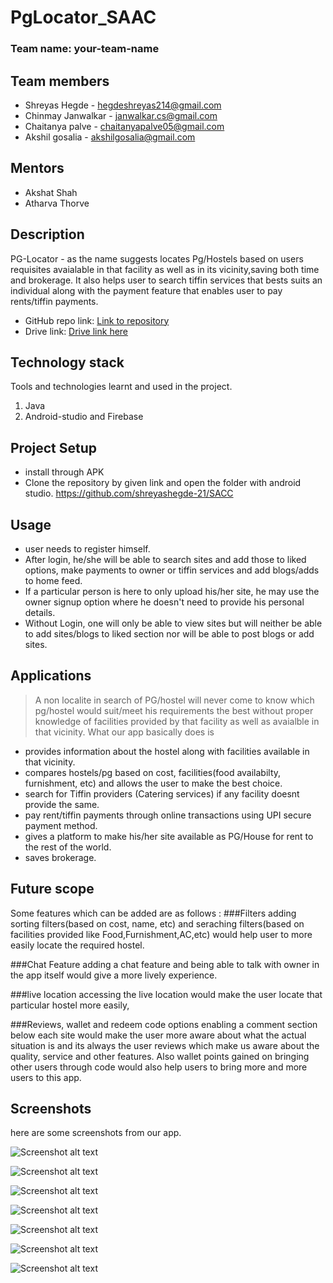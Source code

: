 # PgLocator_SAAC

### Team name: your-team-name

## Team members
* Shreyas Hegde - hegdeshreyas214@gmail.com
* Chinmay Janwalkar - janwalkar.cs@gmail.com
* Chaitanya palve - chaitanyapalve05@gmail.com
* Akshil gosalia - akshilgosalia@gmail.com

## Mentors
* Akshat Shah
* Atharva Thorve

## Description

PG-Locator - as the name suggests locates Pg/Hostels based on users requisites avaialable in that facility as well as in its vicinity,saving both time and brokerage. It also helps user to search tiffin services that bests suits an individual along with the payment feature that enables user to pay rents/tiffin payments.



* GitHub repo link: [Link to repository](https://github.com/shreyashegde-21/SACC)
* Drive link: [Drive link here](https://drive.google.com/folderview?id=1wEgEBI8cepPz_XSFEjUg1LZR17UeiUsC)

## Technology stack

Tools and technologies learnt and used in the project.

1. Java
2. Android-studio and Firebase

## Project Setup

* install through APK
* Clone the repository by given link and open the folder with android studio.
https://github.com/shreyashegde-21/SACC



## Usage
* user needs to register himself.
* After login, he/she will be able to search sites and add those to liked options, make payments to owner or tiffin services and add blogs/adds to home feed.
* If a particular person is here to only upload his/her site, he may use the owner signup option where he doesn't need to provide his personal details.
* Without Login, one will only be able to view sites but will neither be able to add sites/blogs to liked section nor will be able to post blogs or add sites.


## Applications
>A non localite in search of PG/hostel will never come to know which pg/hostel would suit/meet his requirements the best without proper knowledge of facilities provided by that facility as well as avaialble in that vicinity.
What our app basically does is

* provides information about the hostel along with facilities available in that vicinity.
* compares hostels/pg based on cost, facilities(food availabilty, furnishment, etc) and allows the user to make the best choice.
* search for Tiffin providers (Catering services) if any facility doesnt provide the same.
* pay rent/tiffin payments through online transactions using UPI secure payment method.
* gives a platform to make his/her site available as PG/House for rent to the rest of the world. 
* saves brokerage.

## Future scope

Some features which can be added are as follows :
###Filters
adding sorting filters(based on cost, name, etc) and seraching filters(based on facilities provided like Food,Furnishment,AC,etc) would help user to more easily locate the required hostel.

###Chat Feature 
adding a chat feature and being able to talk with owner in the app itself would give a more lively experience.

###live location
accessing the live location would make the user locate that particular hostel more easily,

###Reviews, wallet and redeem code options
enabling a comment section below each site would make the user more aware about what the actual situation is and its always the user reviews which make us aware about the quality, service and other features.
Also wallet points gained on bringing other users through code would also help users to bring more and more users to this app.

## Screenshots
here are some screenshots from our app.

![Screenshot alt text](https://github.com/shreyashegde-21/SACC/blob/master/Screenshot_2020-07-09-23-47-01-818_com.example.pglocator.jpg "login page")

![Screenshot alt text](https://github.com/shreyashegde-21/SACC/blob/master/Screenshot_2020-07-09-23-47-52-335_com.example.pglocator.jpg "news feed")

![Screenshot alt text](https://github.com/shreyashegde-21/SACC/blob/master/Screenshot_2020-07-09-23-47-56-770_com.example.pglocator.jpg "site search page")

![Screenshot alt text](https://github.com/shreyashegde-21/SACC/blob/master/Screenshot_2020-07-09-23-48-06-470_com.example.pglocator.jpg "sites")

![Screenshot alt text](https://github.com/shreyashegde-21/SACC/blob/master/Screenshot_2020-07-09-23-48-30-311_com.example.pglocator.jpg "navigation drawer")

![Screenshot alt text](https://github.com/shreyashegde-21/SACC/blob/master/Screenshot_2020-07-09-23-48-44-933_com.example.pglocator.jpg "payment screen")

![Screenshot alt text](https://github.com/shreyashegde-21/SACC/blob/master/Screenshot_2020-07-09-23-48-51-754_com.example.pglocator.jpg "profile screen")


